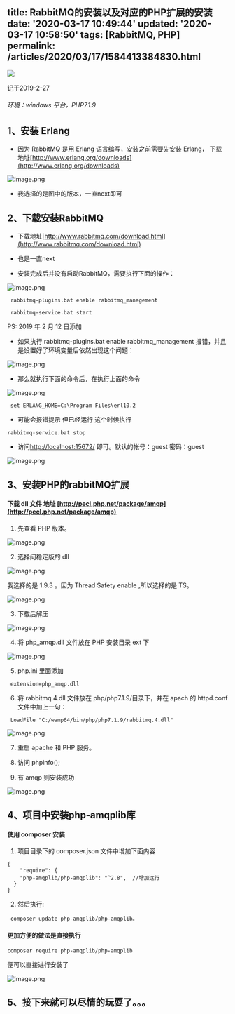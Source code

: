 title: RabbitMQ的安装以及对应的PHP扩展的安装
date: '2020-03-17 10:49:44'
updated: '2020-03-17 10:58:50'
tags: [RabbitMQ, PHP]
permalink: /articles/2020/03/17/1584413384830.html
---
![](https://img.hacpai.com/bing/20180610.jpg?imageView2/1/w/960/h/540/interlace/1/q/100)

记于2019-2-27

###### 环境：windows 平台，PHP7.1.9

## 1、安装 Erlang

- 因为 RabbitMQ 是用 Erlang 语言编写，安装之前需要先安装 Erlang， 下载地址[http://www.erlang.org/downloads](http://www.erlang.org/downloads)

![image.png](https://img.hacpai.com/file/2020/03/image-b1a355b3.png)

- 我选择的是图中的版本，一直next即可

 ## 2、下载安装RabbitMQ  

- 下载地址[http://www.rabbitmq.com/download.html](http://www.rabbitmq.com/download.html)

- 也是一直next
- 安装完成后并没有启动RabbitMQ，需要执行下面的操作：

![image.png](https://img.hacpai.com/file/2020/03/image-3ecf633e.png)


```shell
 rabbitmq-plugins.bat enable rabbitmq_management

 rabbitmq-service.bat start
```


PS: 2019 年 2 月 12 日添加

- 如果执行 rabbitmq-plugins.bat enable rabbitmq_management 报错，并且是设置好了环境变量后依然出现这个问题：

![image.png](https://img.hacpai.com/file/2020/03/image-ce381e48.png)



- 那么就执行下面的命令后，在执行上面的命令

![image.png](https://img.hacpai.com/file/2020/03/image-fe471b8d.png)


```
 set ERLANG_HOME=C:\Program Files\erl10.2
```

- 可能会报错提示 但已经运行 这个时候执行
```
rabbitmq-service.bat stop
```
- 访问[http://localhost:15672/](http://localhost:15672/) 即可。默认的帐号：guest  密码：guest

![image.png](https://img.hacpai.com/file/2020/03/image-1458e7cd.png)


## 3、安装PHP的rabbitMQ扩展

#### 下载 dll 文件 地址  [http://pecl.php.net/package/amqp](http://pecl.php.net/package/amqp)

1. 先查看 PHP 版本。

![image.png](https://img.hacpai.com/file/2020/03/image-51e11d34.png)

2. 选择问稳定版的 dll

![image.png](https://img.hacpai.com/file/2020/03/image-1cbd4339.png)

 我选择的是 1.9.3 。因为 Thread Safety  enable  ,所以选择的是 TS。

![image.png](https://img.hacpai.com/file/2020/03/image-ae7f0118.png)

3. 下载后解压

![image.png](https://img.hacpai.com/file/2020/03/image-9c95aaed.png)

4. 将 php_amqp.dll 文件放在 PHP 安装目录 ext 下

![image.png](https://img.hacpai.com/file/2020/03/image-6a3a5330.png)

5. php.ini 里面添加

```
 extension=php_amqp.dll
```

6. 将 rabbitmq.4.dll 文件放在 php/php7.1.9/目录下，并在 apach 的 httpd.conf 文件中加上一句：

```
 LoadFile "C:/wamp64/bin/php/php7.1.9/rabbitmq.4.dll"
```
![image.png](https://img.hacpai.com/file/2020/03/image-861d7af8.png)

7. 重启 apache 和 PHP 服务。

8. 访问 phpinfo();

9. 有 amqp 则安装成功

![image.png](https://img.hacpai.com/file/2020/03/image-77d95e4d.png)



## 4、项目中安装php-amqplib库

#### 使用 composer 安装

1. 项目目录下的 composer.json 文件中增加下面内容

```
{
    "require": {
    "php-amqplib/php-amqplib": "^2.8",  //增加这行
  }
}
````
2. 然后执行:

```
 composer update php-amqplib/php-amqplib。
```

#### 更加方便的做法是直接执行

```
composer require php-amqplib/php-amqplib 
```
便可以直接进行安装了

![image.png](https://img.hacpai.com/file/2020/03/image-b6ba5d5b.png)



## 5、接下来就可以尽情的玩耍了。。。
